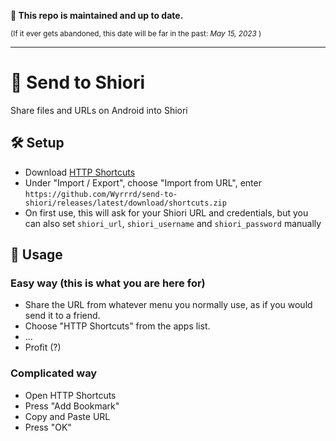 **📢 This repo is maintained and up to date.**

<sup>(If it ever gets abandoned, this date will be far in the past: <i>May 15, 2023</i> )</sup>

---

# 💌 Send to Shiori
Share files and URLs on Android into Shiori

## 🛠️ Setup
  - Download [HTTP Shortcuts](https://http-shortcuts.rmy.ch/)
  - Under "Import / Export", choose "Import from URL", enter<br>`https://github.com/Wyrrrd/send-to-shiori/releases/latest/download/shortcuts.zip`
  - On first use, this will ask for your Shiori URL and credentials, but you can also set `shiori_url`, `shiori_username` and `shiori_password` manually

## 🤲 Usage

### Easy way (this is what you are here for)
  - Share the URL from whatever menu you normally use, as if you would send it to a friend.
  - Choose "HTTP Shortcuts" from the apps list.
  - ...
  - Profit (?)
  
### Complicated way
  - Open HTTP Shortcuts
  - Press "Add Bookmark"
  - Copy and Paste URL
  - Press "OK"
